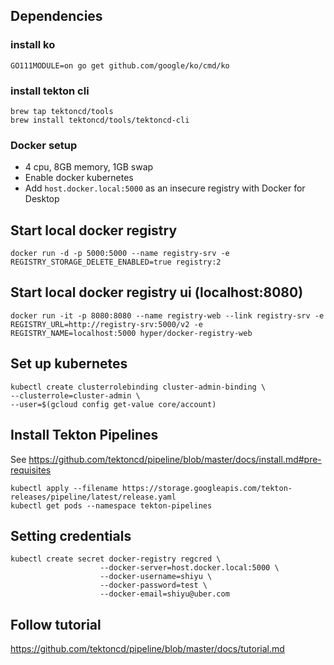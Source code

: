 ## Dependencies
### install ko
```
GO111MODULE=on go get github.com/google/ko/cmd/ko
```
### install tekton cli
```
brew tap tektoncd/tools
brew install tektoncd/tools/tektoncd-cli
```
### Docker setup
- 4 cpu, 8GB memory, 1GB swap
- Enable docker kubernetes
- Add `host.docker.local:5000` as an insecure registry with Docker for Desktop

## Start local docker registry
```
docker run -d -p 5000:5000 --name registry-srv -e REGISTRY_STORAGE_DELETE_ENABLED=true registry:2
```

## Start local docker registry ui (localhost:8080)
```
docker run -it -p 8080:8080 --name registry-web --link registry-srv -e REGISTRY_URL=http://registry-srv:5000/v2 -e REGISTRY_NAME=localhost:5000 hyper/docker-registry-web
```

## Set up kubernetes
```
kubectl create clusterrolebinding cluster-admin-binding \
--clusterrole=cluster-admin \
--user=$(gcloud config get-value core/account)
```

## Install Tekton Pipelines
See https://github.com/tektoncd/pipeline/blob/master/docs/install.md#pre-requisites
```
kubectl apply --filename https://storage.googleapis.com/tekton-releases/pipeline/latest/release.yaml
kubectl get pods --namespace tekton-pipelines
```

## Setting credentials
```
kubectl create secret docker-registry regcred \
                    --docker-server=host.docker.local:5000 \
                    --docker-username=shiyu \
                    --docker-password=test \
                    --docker-email=shiyu@uber.com
```

## Follow tutorial
https://github.com/tektoncd/pipeline/blob/master/docs/tutorial.md

